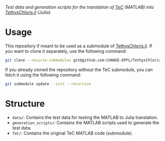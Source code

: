 _Test data and generation scripts for the translation of [TeC](https://github.com/CHANGE-EPFL/TeC_Source_Code) (MATLAB) into [TethysChloris.jl](https://github.com/CHANGE-EPFL/TethysChloris.jl) (Julia)._


# Usage

This repository if meant to be used as a submodule of [TethysChloris.jl](https://github.com/CHANGE-EPFL/TethysChloris.jl). If you want to clone it separately, use the following command:

```bash
git clone --recurse-submodules git@github.com:CHANGE-EPFL/TethysChloris.jl.git
```

If you already cloned the repository without the TeC submodule, you can fetch it using the following command:

```bash
git submodule update --init --recursive
```


# Structure

- `data/`: Contains the test data for testing the MATLAB to Julia translation.
- `generation_scripts/`: Contains the MATLAB scripts used to generate the test data.
- `TeC/`: Contains the original TeC MATLAB code (submodule).
